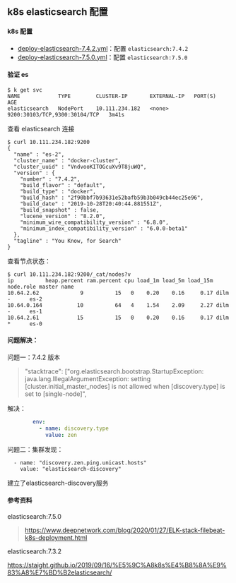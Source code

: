 ## k8s elasticsearch 配置

#### k8s 配置

- [deploy-elasticsearch-7.4.2.yml](docs/deploy-elasticsearch-7.5.0.yml)：配置 `elasticsearch:7.4.2`
- [deploy-elasticsearch-7.5.0.yml](docs/deploy-elasticsearch-7.5.0.yml)：配置 `elasticsearch:7.5.0`

#### 验证 es

```shell
$ k get svc
NAME            TYPE        CLUSTER-IP       EXTERNAL-IP   PORT(S)                         AGE
elasticsearch   NodePort    10.111.234.182   <none>        9200:30103/TCP,9300:30104/TCP   3m41s
```

查看 elasticsearch 连接

```shell
$ curl 10.111.234.182:9200
{
  "name" : "es-2",
  "cluster_name" : "docker-cluster",
  "cluster_uuid" : "VndvooKITOGcuXv9T8juWQ",
  "version" : {
    "number" : "7.4.2",
    "build_flavor" : "default",
    "build_type" : "docker",
    "build_hash" : "2f90bbf7b93631e52bafb59b3b049cb44ec25e96",
    "build_date" : "2019-10-28T20:40:44.881551Z",
    "build_snapshot" : false,
    "lucene_version" : "8.2.0",
    "minimum_wire_compatibility_version" : "6.8.0",
    "minimum_index_compatibility_version" : "6.0.0-beta1"
  },
  "tagline" : "You Know, for Search"
}
```

查看节点状态：

```shell
$ curl 10.111.234.182:9200/_cat/nodes?v
ip          heap.percent ram.percent cpu load_1m load_5m load_15m node.role master name
10.64.2.62             9          15   0    0.20    0.16     0.17 dilm      -      es-2
10.64.0.164           10          64   4    1.54    2.09     2.27 dilm      -      es-1
10.64.2.61            15          15   0    0.20    0.16     0.17 dilm      *      es-0
```

#### 问题解决：

问题一：7.4.2 版本

> "stacktrace": ["org.elasticsearch.bootstrap.StartupException: java.lang.IllegalArgumentException: setting [cluster.initial_master_nodes] is not allowed when [discovery.type] is set to [single-node]",

解决：

```yml
		env:
          - name: discovery.type
            value: zen
```

问题二：集群发现：

```
  - name: "discovery.zen.ping.unicast.hosts"
    value: "elasticsearch-discovery"
```

建立了elasticsearch-discovery服务

#### 参考资料

elasticsearch:7.5.0

> https://www.deepnetwork.com/blog/2020/01/27/ELK-stack-filebeat-k8s-deployment.html

elasticsearch:7.3.2

https://staight.github.io/2019/09/16/%E5%9C%A8k8s%E4%B8%8A%E9%83%A8%E7%BD%B2elasticsearch/



